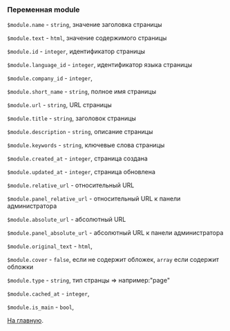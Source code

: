 ### Переменная module

`$module.name` - `string`, значение заголовка страницы

`$module.text` - `html`, значение содержимого страницы

`$module.id` - `integer`, идентификатор страницы

`$module.language_id` - `integer`, идентификатор языка страницы 

`$module.company_id` - `integer`,

`$module.short_name` - `string`, полное имя страницы

`$module.url` - `string`, URL страницы

`$module.title` - `string`, заголовок страницы

`$module.description` - `string`, описание страницы

`$module.keywords` - `string`, ключевые слова страницы

`$module.created_at` - `integer`, страница создана 

`$module.updated_at` - `integer`, страница обновлена 

`$module.relative_url` - относительный URL

`$module.panel_relative_url` - относительный URL к панели администратора

`$module.absolute_url` - абсолютный URL

`$module.panel_absolute_url` - абсолютный URL к панели администратора

`$module.original_text` - `html`, 

`$module.cover` - `false`, если не содержит обложек, `array` если содержит обложки 

`$module.type` - `string`, тип странцы => например:"page"

`$module.cached_at` - `integer`,

`$module.is_main` - `bool`,

[На главную](../index.md).